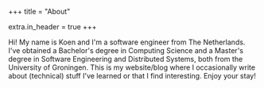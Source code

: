 +++
title = "About"

extra.in_header = true
+++

Hi! My name is Koen and I'm a software engineer from The Netherlands.
I've obtained a Bachelor's degree in Computing Science and a Master's degree in Software Engineering
and Distributed Systems, both from the University of Groningen. This is my website/blog
where I occasionally write about (technical) stuff I've learned or that I find interesting.
Enjoy your stay!
